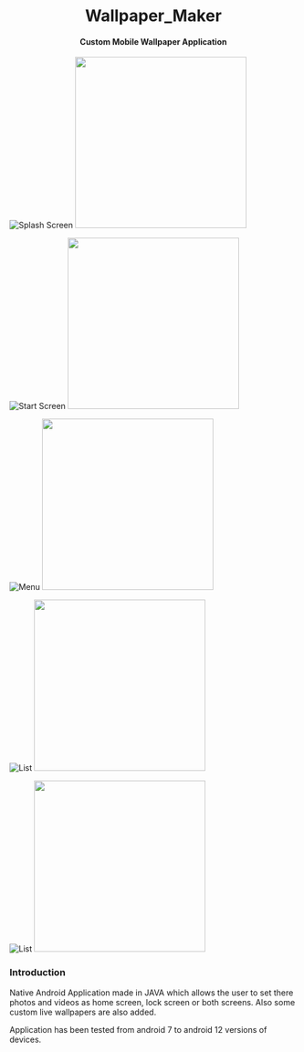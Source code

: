 <h1 align="center"><b>Wallpaper_Maker</b></h1>
<h4 align="center">Custom Mobile Wallpaper Application</h4>

  
![Splash Screen](https://img.shields.io/badge/java-%23ED8B00.svg?style=for-the-badge&logo=java&logoColor=white)
<img src='https://github.com/iamgauravn/Wallpaper_Maker/assets/80909649/fc5294d5-3f93-4d68-9ef6-aabe08a7013b' height='300'>

![Start Screen](https://img.shields.io/badge/java-%23ED8B00.svg?style=for-the-badge&logo=java&logoColor=white)
<img src='https://github.com/iamgauravn/Wallpaper_Maker/assets/80909649/1184c63a-31d1-4047-8d64-27dc882d7b09' height='300'>

![Menu](https://img.shields.io/badge/java-%23ED8B00.svg?style=for-the-badge&logo=java&logoColor=white)
<img src='https://github.com/iamgauravn/Wallpaper_Maker/assets/80909649/c992de10-266d-4f2e-815c-32f685b8d135' height='300'>

![List](https://img.shields.io/badge/java-%23ED8B00.svg?style=for-the-badge&logo=java&logoColor=white)
<img src='https://github.com/iamgauravn/Wallpaper_Maker/assets/80909649/dc52c2ce-53c0-4080-8aea-2089ea0832e7' height='300'>

![List](https://img.shields.io/badge/java-%23ED8B00.svg?style=for-the-badge&logo=java&logoColor=white)
 <img src='https://github.com/iamgauravn/Wallpaper_Maker/assets/80909649/abf1692f-e283-4ef9-9e1b-4bc5e1176046' height='300'>

<h3> Introduction </h3>

Native Android Application made in JAVA which allows the user to set there photos and videos as home screen, lock screen or both screens.
Also some custom live wallpapers are also added.

Application has been tested from android 7 to android 12 versions of devices.

